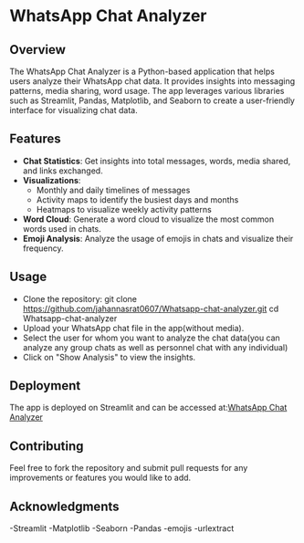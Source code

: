 # WhatsApp Chat Analyzer

## Overview
The WhatsApp Chat Analyzer is a Python-based application that helps users analyze their WhatsApp chat data. It provides insights into messaging patterns, media sharing, word usage.
The app leverages various libraries such as Streamlit, Pandas, Matplotlib, and Seaborn to create a user-friendly interface for visualizing chat data.

## Features
- **Chat Statistics**: Get insights into total messages, words, media shared, and links exchanged.
- **Visualizations**:
  - Monthly and daily timelines of messages
  - Activity maps to identify the busiest days and months
  - Heatmaps to visualize weekly activity patterns
- **Word Cloud**: Generate a word cloud to visualize the most common words used in chats.
- **Emoji Analysis**: Analyze the usage of emojis in chats and visualize their frequency.
  
## Usage
- Clone the repository:
    git clone https://github.com/jahannasrat0607/Whatsapp-chat-analyzer.git
    cd Whatsapp-chat-analyzer
- Upload your WhatsApp chat file in the app(without media).
- Select the user for whom you want to analyze the chat data(you can analyze any group chats as well as personnel chat with any individual)
- Click on "Show Analysis" to view the insights.

## Deployment
The app is deployed on Streamlit and can be accessed at:[WhatsApp Chat Analyzer](https://testingcha-bntwfht8vsv9q6xf98xwgd.streamlit.app/)

## Contributing
Feel free to fork the repository and submit pull requests for any improvements or features you would like to add.

## Acknowledgments
-Streamlit
-Matplotlib
-Seaborn
-Pandas
-emojis
-urlextract
